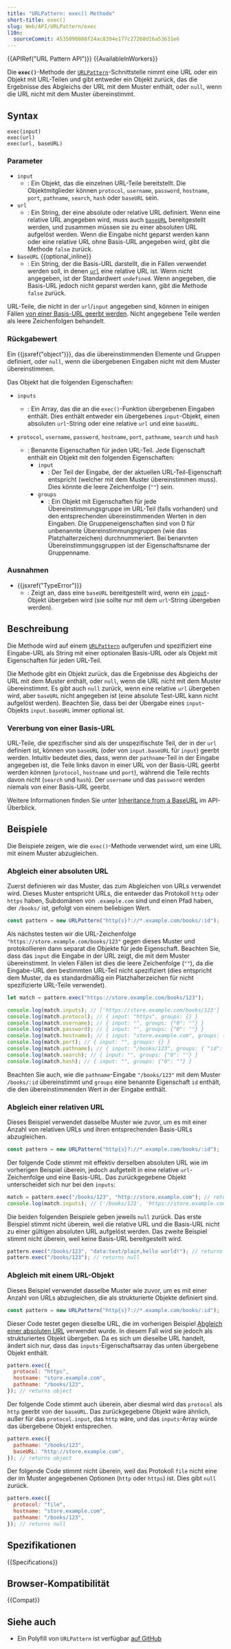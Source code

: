 ```yaml
---
title: "URLPattern: exec() Methode"
short-title: exec()
slug: Web/API/URLPattern/exec
l10n:
  sourceCommit: 4535090888f24ac8394e177c27260d16a53631e6
---
```


{{APIRef("URL Pattern API")}} {{AvailableInWorkers}}

Die **`exec()`**-Methode der [`URLPattern`](/de/docs/Web/API/URLPattern)-Schnittstelle nimmt eine URL oder ein Objekt mit URL-Teilen und gibt entweder ein Objekt zurück, das die Ergebnisse des Abgleichs der URL mit dem Muster enthält, oder `null`, wenn die URL nicht mit dem Muster übereinstimmt.

## Syntax

```js-nolint
exec(input)
exec(url)
exec(url, baseURL)
```

### Parameter

- `input`
  - : Ein Objekt, das die einzelnen URL-Teile bereitstellt.
    Die Objektmitglieder können `protocol`, `username`, `password`, `hostname`, `port`, `pathname`, `search`, `hash` oder `baseURL` sein.
- `url`
  - : Ein String, der eine absolute oder relative URL definiert.
    Wenn eine relative URL angegeben wird, muss auch [`baseURL`](#baseurl) bereitgestellt werden, und zusammen müssen sie zu einer absoluten URL aufgelöst werden.
    Wenn die Eingabe nicht geparst werden kann oder eine relative URL ohne Basis-URL angegeben wird, gibt die Methode `false` zurück.
- `baseURL` {{optional_inline}}
  - : Ein String, der die Basis-URL darstellt, die in Fällen verwendet werden soll, in denen [`url`](#url) eine relative URL ist.
    Wenn nicht angegeben, ist der Standardwert `undefined`.
    Wenn angegeben, die Basis-URL jedoch nicht geparst werden kann, gibt die Methode `false` zurück.

URL-Teile, die nicht in der `url`/`input` angegeben sind, können in einigen Fällen [von einer Basis-URL geerbt werden](#vererbung_von_einer_basis-url).
Nicht angegebene Teile werden als leere Zeichenfolgen behandelt.

### Rückgabewert

Ein {{jsxref("object")}}, das die übereinstimmenden Elemente und Gruppen definiert, oder `null`, wenn die übergebenen Eingaben nicht mit dem Muster übereinstimmen.

Das Objekt hat die folgenden Eigenschaften:

- `inputs`
  - : Ein Array, das die an die `exec()`-Funktion übergebenen Eingaben enthält.
    Dies enthält entweder ein übergebenes `input`-Objekt, einen absoluten `url`-String oder eine relative `url` und eine `baseURL`.

- `protocol`, `username`, `password`, `hostname`, `port`, `pathname`, `search` und `hash`
  - : Benannte Eigenschaften für jeden URL-Teil.
    Jede Eigenschaft enthält ein Objekt mit den folgenden Eigenschaften:
    - `input`
      - : Der Teil der Eingabe, der der aktuellen URL-Teil-Eigenschaft entspricht (welcher mit dem Muster übereinstimmen muss).
        Dies könnte die leere Zeichenfolge (`""`) sein.
    - `groups`
      - : Ein Objekt mit Eigenschaften für jede Übereinstimmungsgruppe im URL-Teil (falls vorhanden) und den entsprechenden übereinstimmenden Werten in den Eingaben.
        Die Gruppeneigenschaften sind von 0 für unbenannte Übereinstimmungsgruppen (wie das Platzhalterzeichen) durchnummeriert.
        Bei benannten Übereinstimmungsgruppen ist der Eigenschaftsname der Gruppenname.

### Ausnahmen

- {{jsxref("TypeError")}}
  - : Zeigt an, dass eine `baseURL` bereitgestellt wird, wenn ein [`input`](#input)-Objekt übergeben wird (sie sollte nur mit dem `url`-String übergeben werden).

## Beschreibung

Die Methode wird auf einem [`URLPattern`](/de/docs/Web/API/URLPattern) aufgerufen und spezifiziert eine Eingabe-URL als String mit einer optionalen Basis-URL oder als Objekt mit Eigenschaften für jeden URL-Teil.

Die Methode gibt ein Objekt zurück, das die Ergebnisse des Abgleichs der URL mit dem Muster enthält, oder `null`, wenn die URL nicht mit dem Muster übereinstimmt.
Es gibt auch `null` zurück, wenn eine relative `url` übergeben wird, aber `baseURL` nicht angegeben ist (eine absolute Test-URL kann nicht aufgelöst werden).
Beachten Sie, dass bei der Übergabe eines `input`-Objekts `input.baseURL` immer optional ist.

### Vererbung von einer Basis-URL

URL-Teile, die spezifischer sind als der unspezifischste Teil, der in der `url` definiert ist, können von `baseURL` (oder von `input.baseURL` für `input`) geerbt werden.
Intuitiv bedeutet dies, dass, wenn der `pathname`-Teil in der Eingabe angegeben ist, die Teile links davon in einer URL von der Basis-URL geerbt werden können (`protocol`, `hostname` und `port`), während die Teile rechts davon nicht (`search` und `hash`).
Der `username` und das `password` werden niemals von einer Basis-URL geerbt.

Weitere Informationen finden Sie unter [Inheritance from a BaseURL](/de/docs/Web/API/URL_Pattern_API#inheritance_from_a_base_url) im API-Überblick.

## Beispiele

Die Beispiele zeigen, wie die `exec()`-Methode verwendet wird, um eine URL mit einem Muster abzugleichen.

### Abgleich einer absoluten URL

Zuerst definieren wir das Muster, das zum Abgleichen von URLs verwendet wird.
Dieses Muster entspricht URLs, die entweder das Protokoll `http` oder `https` haben, Subdomänen von `.example.com` sind und einen Pfad haben, der `/books/` ist, gefolgt von einem beliebigen Wert.

```js
const pattern = new URLPattern("http{s}?://*.example.com/books/:id");
```

Als nächstes testen wir die URL-Zeichenfolge `"https://store.example.com/books/123"` gegen dieses Muster und protokollieren dann separat die Objekte für jede Eigenschaft.
Beachten Sie, dass das `input` die Eingabe in der URL zeigt, die mit dem Muster übereinstimmt.
In vielen Fällen ist dies die leere Zeichenfolge (`""`), da die Eingabe-URL den bestimmten URL-Teil nicht spezifiziert (dies entspricht dem Muster, da es standardmäßig ein Platzhalterzeichen für nicht spezifizierte URL-Teile verwendet).

```js
let match = pattern.exec("https://store.example.com/books/123");

console.log(match.inputs); // ['https://store.example.com/books/123']
console.log(match.protocol); // { input: "https", groups: {} }
console.log(match.username); // { input: "", groups: {"0": ""} }
console.log(match.password); // { input: "", groups: {"0": ""} }
console.log(match.hostname); // { input: "store.example.com", groups: { "0": "store" } }
console.log(match.port); // { input: "", groups: {} }
console.log(match.pathname); // { input: "/books/123", groups: { "id": "123" } }
console.log(match.search); // { input: "", groups: {"0": ""} }
console.log(match.hash); // { input: "", groups: {"0": ""} }
```

Beachten Sie auch, wie die `pathname`-Eingabe `"/books/123"` mit dem Muster `/books/:id` übereinstimmt und `groups` eine benannte Eigenschaft `id` enthält, die den übereinstimmenden Wert in der Eingabe enthält.

### Abgleich einer relativen URL

Dieses Beispiel verwendet dasselbe Muster wie zuvor, um es mit einer Anzahl von relativen URLs und ihren entsprechenden Basis-URLs abzugleichen.

```js
const pattern = new URLPattern("http{s}?://*.example.com/books/:id");
```

Der folgende Code stimmt mit effektiv derselben absoluten URL wie im vorherigen Beispiel überein, jedoch aufgeteilt in eine relative `url`-Zeichenfolge und eine Basis-URL.
Das zurückgegebene Objekt unterscheidet sich nur bei den `inputs`:

```js
match = pattern.exec("/books/123", "http://store.example.com"); // returns object
console.log(match.inputs); // ['/books/123', 'https://store.example.com']
```

Die beiden folgenden Beispiele geben jeweils `null` zurück.
Das erste Beispiel stimmt nicht überein, weil die relative URL und die Basis-URL nicht zu einer gültigen absoluten URL aufgelöst werden.
Das zweite Beispiel stimmt nicht überein, weil keine Basis-URL bereitgestellt wird.

```js
pattern.exec("/books/123", "data:text/plain,hello world!"); // returns null
pattern.exec("/books/123"); // returns null
```

### Abgleich mit einem URL-Objekt

Dieses Beispiel verwendet dasselbe Muster wie zuvor, um es mit einer Anzahl von URLs abzugleichen, die als strukturierte Objekte definiert sind.

```js
const pattern = new URLPattern("http{s}?://*.example.com/books/:id");
```

Dieser Code testet gegen dieselbe URL, die im vorherigen Beispiel [Abgleich einer absoluten URL](#abgleich_einer_absoluten_url) verwendet wurde.
In diesem Fall wird sie jedoch als strukturiertes Objekt übergeben.
Da es sich um dieselbe URL handelt, ändert sich nur, dass das `inputs`-Eigenschaftsarray das unten übergebene Objekt enthält.

```js
pattern.exec({
  protocol: "https",
  hostname: "store.example.com",
  pathname: "/books/123",
}); // returns object
```

Der folgende Code stimmt auch überein, aber diesmal wird das `protocol` als `http` geerbt von der `baseURL`.
Das zurückgegebene Objekt wäre ähnlich, außer für das `protocol.input`, das `http` wäre, und das `inputs`-Array würde das übergebene Objekt entsprechen.

```js
pattern.exec({
  pathname: "/books/123",
  baseURL: "http://store.example.com",
}); // returns object
```

Der folgende Code stimmt nicht überein, weil das Protokoll `file` nicht eine der im Muster angegebenen Optionen (`http` oder `https`) ist.
Dies gibt `null` zurück.

```js
pattern.exec({
  protocol: "file",
  hostname: "store.example.com",
  pathname: "/books/123",
}); // returns null
```

## Spezifikationen

{{Specifications}}

## Browser-Kompatibilität

{{Compat}}

## Siehe auch

- Ein Polyfill von `URLPattern` ist verfügbar [auf GitHub](https://github.com/kenchris/urlpattern-polyfill)
